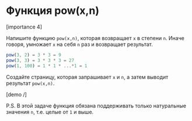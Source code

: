 # Функция pow(x,n)

[importance 4]

Напишите функцию `pow(x,n)`, которая возвращает `x` в степени `n`. Иначе говоря, умножает `x` на себя `n` раз и возвращает результат.

```js
pow(3, 2) = 3 * 3 = 9
pow(3, 3) = 3 * 3 * 3 = 27
pow(1, 100) = 1 * 1 * ...*1 = 1
```

Создайте страницу, которая запрашивает `x` и `n`, а затем выводит результат  `pow(x,n)`.

[demo /]

P.S. В этой задаче функция обязана поддерживать только натуральные значения `n`, т.е. целые от `1` и выше.
